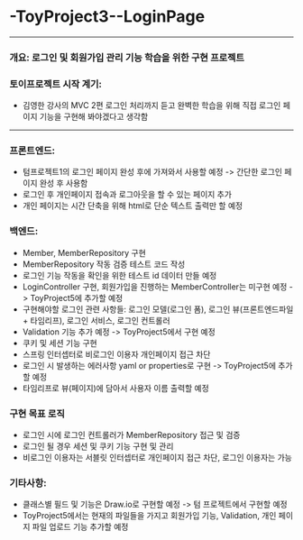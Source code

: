 # -ToyProject3--LoginPage

---

### 개요: 로그인 및 회원가입 관리 기능 학습을 위한 구현 프로젝트

### 토이프로젝트 시작 계기: 
- 김영한 강사의 MVC 2편 로그인 처리까지 듣고 완벽한 학습을 위해 
직접 로그인 페이지 기능을 구현해 봐야겠다고 생각함

---

### 프론트엔드:
- 텀프로젝트1의 로그인 페이지 완성 후에 가져와서 사용할 예정 -> 간단한 로그인 페이지 완성 후 사용함
- 로그인 후 개인페이지 접속과 로그아웃을 할 수 있는 페이지 추가
- 개인 페이지는 시간 단축을 위해 html로 단순 텍스트 출력만 할 예정

### 백엔드: 
- Member, MemberRepository 구현
- MemberRepository 작동 검증 테스트 코드 작성
- 로그인 기능 작동을 확인을 위한 테스트 id 데이터 만들 예정  
- LoginController 구현, 회원가입을 진행하는 MemberController는 미구현 예정 -> ToyProject5에 추가할 예정
- 구현해야할 로그인 관련 사항들: 로그인 모델(로그인 폼), 로그인 뷰(프론트엔드파일 + 타임리프), 로그인 서비스, 로그인 컨트롤러
- Validation 기능 추가 예정 -> ToyProject5에서 구현 예정
- 쿠키 및 세션 기능 구현
- 스프링 인터셉터로 비로그인 이용자 개인페이지 접근 차단
- 로그인 시 발생하는 에러사항 yaml or properties로 구현 -> ToyProject5에 추가할 예정
- 타임리프로 뷰(페이지)에 담아서 사용자 이름 출력할 예정

### 구현 목표 로직
- 로그인 시에 로그인 컨트롤러가 MemberRepository 접근 및 검증
- 로그인 될 경우 세션 및 쿠키 기능 구현 및 관리
- 비로그인 이용자는 서블릿 인터셉터로 개인페이지 접근 차단, 로그인 이용자는 가능

### 기타사항:
- 클래스별 필드 및 기능은 Draw.io로 구현할 예정 -> 텀 프로젝트에서 구현할 예정
- ToyProject5에서는 현재의 파일들을 가지고 회원가입 기능, Validation, 개인 페이지 파일 업로드 기능 추가할 예정
